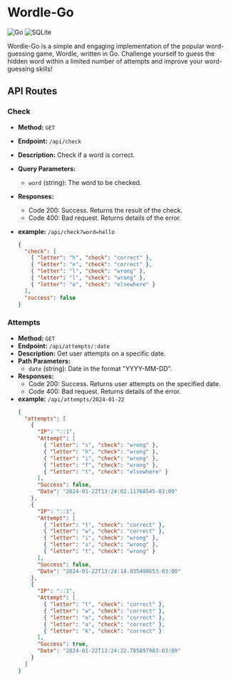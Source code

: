 # Wordle-Go

![Go](https://img.shields.io/badge/go-%2300ADD8.svg?style=for-the-badge&logo=go&logoColor=white)
![SQLite](https://img.shields.io/badge/sqlite-%2307405e.svg?style=for-the-badge&logo=sqlite&logoColor=white)

Wordle-Go is a simple and engaging implementation of the popular word-guessing game, Wordle, written in Go. Challenge yourself to guess the hidden word within a limited number of attempts and improve your word-guessing skills!

## API Routes

### Check

- **Method:** `GET`
- **Endpoint:** `/api/check`
- **Description:** Check if a word is correct.
- **Query Parameters:**
  - `word` (string): The word to be checked.
- **Responses:**
  - Code 200: Success. Returns the result of the check.
  - Code 400: Bad request. Returns details of the error.
- **example:** `/api/check?word=hello`

  ```json
  {
    "check": [
      { "letter": "h", "check": "correct" },
      { "letter": "e", "check": "correct" },
      { "letter": "l", "check": "wrong" },
      { "letter": "l", "check": "wrong" },
      { "letter": "o", "check": "elsewhere" }
    ],
    "success": false
  }
  ```

### Attempts

- **Method:** `GET`
- **Endpoint:** `/api/attempts/:date`
- **Description:** Get user attempts on a specific date.
- **Path Parameters:**
  - `date` (string): Date in the format "YYYY-MM-DD".
- **Responses:**
  - Code 200: Success. Returns user attempts on the specified date.
  - Code 400: Bad request. Returns details of the error.
- **example:** `/api/attempts/2024-01-22`
  ```json
  {
    "attempts": [
      {
        "IP": "::1",
        "Attempt": [
          { "letter": "s", "check": "wrong" },
          { "letter": "h", "check": "wrong" },
          { "letter": "i", "check": "wrong" },
          { "letter": "f", "check": "wrong" },
          { "letter": "t", "check": "elsewhere" }
        ],
        "Success": false,
        "Date": "2024-01-22T13:24:02.11768545-03:00"
      },
      {
        "IP": "::1",
        "Attempt": [
          { "letter": "t", "check": "correct" },
          { "letter": "w", "check": "correct" },
          { "letter": "i", "check": "wrong" },
          { "letter": "s", "check": "wrong" },
          { "letter": "t", "check": "wrong" }
        ],
        "Success": false,
        "Date": "2024-01-22T13:24:14.035498653-03:00"
      },
      {
        "IP": "::1",
        "Attempt": [
          { "letter": "t", "check": "correct" },
          { "letter": "w", "check": "correct" },
          { "letter": "e", "check": "correct" },
          { "letter": "a", "check": "correct" },
          { "letter": "k", "check": "correct" }
        ],
        "Success": true,
        "Date": "2024-01-22T13:24:22.785897983-03:00"
      }
    ]
  }
  ```
